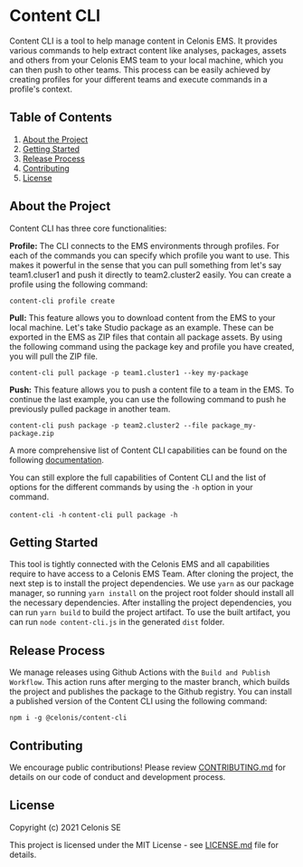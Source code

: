 # Content CLI

Content CLI is a tool to help manage content in Celonis EMS. It provides various commands to help extract content like analyses, packages, assets and others from your Celonis EMS team to your local machine, which you can then push to other teams. This process can be easily achieved by creating profiles for your different teams and execute commands in a profile's context.

## Table of Contents

1. [About the Project](#about-the-project)
2. [Getting Started](#getting-started)
3. [Release Process](#release-process)
4. [Contributing](#contributing)
5. [License](#license)

## About the Project

Content CLI has three core functionalities:

**Profile:** The CLI connects to the EMS environments through profiles. For each of the commands you can specify which profile you want to use. This makes it powerful in the sense that you can pull something from let's say team1.cluser1 and push it directly to team2.cluster2 easily. You can create a profile using the following command:

``` content-cli profile create ```

**Pull:** This feature allows you to download content from the EMS to your local machine. Let's take Studio package as an example. These can be exported in the EMS as ZIP files that contain all package assets. By using the following command using the package key and profile you have created, you will pull the ZIP file.

``` content-cli pull package -p team1.cluster1 --key my-package ```

**Push:** This feature allows you to push a content file to a team in the EMS. To continue the last example, you can use the following command to push he previously pulled package in another team.

``` content-cli push package -p team2.cluster2 --file package_my-package.zip ```

A more comprehensive list of Content CLI capabilities can be found on the following [documentation](DOCUMENTATION.md). 

You can still explore the full capabilities of Content CLI and the list of options for the different commands by using the `-h` option in your command.

``` content-cli -h ``` 
``` content-cli pull package -h ```

## Getting Started

This tool is tightly connected with the Celonis EMS and all capabilities require to have access to a Celonis EMS Team. After cloning the project, the next step is to install the project dependencies. We use `yarn` as our package manager, so running `yarn install` on the project root folder should install all the necessary dependencies. After installing the project dependencies, you can run `yarn build` to build the project artifact. To use the built artifact, you can run `node content-cli.js` in the generated `dist` folder.

## Release Process

We manage releases using Github Actions with the `Build and Publish Workflow`. This action runs after merging to the master branch, which builds the project and publishes the package to the Github registry. You can install a published version of the Content CLI using the following command:

``` npm i -g @celonis/content-cli ```

## Contributing

We encourage public contributions! Please review [CONTRIBUTING.md](CONTRIBUTING.md) for details on our code of conduct and development process.

## License

Copyright (c) 2021 Celonis SE

This project is licensed under the MIT License - see [LICENSE.md](LICENSE.md) file for details.
